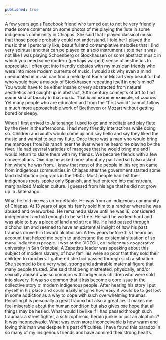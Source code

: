 ```yaml
---
published: true
---
```

A few years ago a Facebook friend who turned out to not be very friendly made some comments on some photos of me playing the flute in some indigenous community in Chiapas. She said that I played classical music that those people probably could not understand. I told her I played the music that I personally like, beautiful and contemplative melodies that I find very spiritual and that can be played on a solo instrument. I told her it was not like I was playing Schoenberg or Stockhausen or some abstract music in which you need some modern (perhaps warped) sense of aesthetics to appreciate. I often got into friendly debates with my musician friends who were into more modern currents of music. I would ask why even a mind uneducated in music can find a melody of Bach or Mozart very beautiful but who would have a melody of Stockhausen repeating itself in one´s mind? You would have to be either insane or very abstracted from natural aesthetics and caught up in abstract, 20th century concepts of art to find some kind of beauty in that music. That is an extreme example, of course. Yet many people who are educated and from the "first world" cannot follow a much more approachable work of Beethoven or Mozart without getting bored or sleepy.

When I first arrived to Jaltenango I used to go and meditate and play flute by the river in the afternoons. I had many friendly interactions while doing so. Children and adults would come up and say hello and say they liked the music and wanted to see my flute. Once there was a man who would bring me mangoes from his ranch near the river when he heard me playing by the river. He had several varieties of mangoes that he would bring me and I would return to share them with my friends. We became friends with a few conversations. One day he asked more about my past and so I also asked him where he was from. I knew that most of the people in this region came from indigenous communities in Chiapas after the government started some land distribution programs in the 1950s. Most people had lost their indigenous roots, spoke only Spanish, and had entered into mainstream, marginalized Mexican culture. I guessed from his age that he did not grow up in Jaltenango.

What he told me was unforgettable. He was from an indigenous community of Chiapas. At 13 years of age his family sold him to a rancher where he was abused and overworked. He remained a slave until he was 16, considered independent and old enough to be set free. He said he worked hard and was able to buy a piece of land and start a life. He had passed through alchoholism and seemed to have an existential insight of how his past traumas drove him toward alcoholism. A few years before this I heard an account that helped me begin to understand the existential situation of so many indigenous people. I was at the CIDECII, an indigenous cooperative university in San Cristobal. A Zapatista leader was speaking about this subject of modern slavery, of how families were so poor that they sold their children to ranchers. I gathered she had passed through such a situation. She seemed to be a very wise, strong and admirable maternal figure that many people trusted. She said that being mistreated, physically, and/or sexually abused was so common with indigenous children who were sold into slavery. It was so common that it has become a core issue in the collective story of modern indigenous people.
After hearing his story I put myself in his place and could easily imagine how easy it would be to get lost in some addiction as a way to cope with such overwhelming traumas. Recalling it is personally a great trauma but also a great joy. It makes me feel miserable about the human condition but also gives one hope that all things may be healed. What would I be like if I had passed through such traumas: a street fighter, a schizophrenic, heroin junkie or just an alcoholic? It was inconceivable. What was even more inconceivable is how warm and loving this man was despite his past difficulties. I have found this paradox in so many of my indigenous friends and have admired their strong hearts.